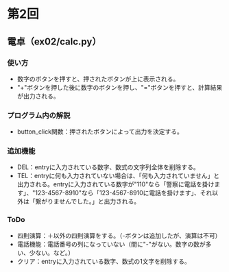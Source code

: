 # 第2回
## 電卓（ex02/calc.py）
### 使い方
* 数字のボタンを押すと、押されたボタンが上に表示される。
* "+"ボタンを押した後に数字のボタンを押し、"="ボタンを押すと、計算結果が出力される。
### プログラム内の解説
* button_click関数：押されたボタンによって出力を決定する。

### 追加機能
- DEL：entryに入力されている数字、数式の文字列全体を削除する。
- TEL：entryに何も入力されていない場合は、「何も入力されていません」と出力される。entryに入力されている数字が"110"なら「警察に電話を掛けます」、"123-4567-8910"なら「123-4567-8910に電話を掛けます」、それ以外は「繋がりませんでした。」と出力される。

### ToDo
- 四則演算：＋以外の四則演算をする。（-ボタンは追加したが、演算は不可）
- 電話機能：電話番号の列になっていない（間に"-"がない。数字の数が多い、少ない。など。）
- クリア：entryに入力されている数字、数式の1文字を削除する。
